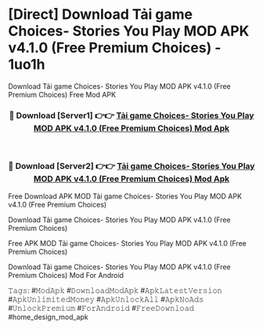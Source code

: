 # [Direct] Download Tải game Choices- Stories You Play MOD APK v4.1.0 (Free Premium Choices) - 1uo1h
Download Tải game Choices- Stories You Play MOD APK v4.1.0 (Free Premium Choices) Free Mod APK

<div align="center">
<h3>🔴 Download [Server1] 👉👉 <a href="https://apk-comot.site?title=Tải_game_Choices-_Stories_You_Play_MOD_APK_v4.1.0_(Free_Premium_Choices)">Tải game Choices- Stories You Play MOD APK v4.1.0 (Free Premium Choices) Mod Apk</a></h3><br>

<h3>🔴 Download [Server2] 👉👉 <a href="https://apk-comot.site?title=Tải_game_Choices-_Stories_You_Play_MOD_APK_v4.1.0_(Free_Premium_Choices)">Tải game Choices- Stories You Play MOD APK v4.1.0 (Free Premium Choices) Mod Apk</a></h3>
</div>


Free Download APK MOD Tải game Choices- Stories You Play MOD APK v4.1.0 (Free Premium Choices)

Download Tải game Choices- Stories You Play MOD APK v4.1.0 (Free Premium Choices) 

Free APK MOD Tải game Choices- Stories You Play MOD APK v4.1.0 (Free Premium Choices) 

Download Tải game Choices- Stories You Play MOD APK v4.1.0 (Free Premium Choices) Mod For Android

𝚃𝚊𝚐𝚜: #𝙼𝚘𝚍𝙰𝚙𝚔 #𝙳𝚘𝚠𝚗𝚕𝚘𝚊𝚍𝙼𝚘𝚍𝙰𝚙𝚔 #𝙰𝚙𝚔𝙻𝚊𝚝𝚎𝚜𝚝𝚅𝚎𝚛𝚜𝚒𝚘𝚗 #𝙰𝚙𝚔𝚄𝚗𝚕𝚒𝚖𝚒𝚝𝚎𝚍𝙼𝚘𝚗𝚎𝚢 #𝙰𝚙𝚔𝚄𝚗𝚕𝚘𝚌𝚔𝙰𝚕𝚕 #𝙰𝚙𝚔𝙽𝚘𝙰𝚍𝚜 #𝚄𝚗𝚕𝚘𝚌𝚔𝙿𝚛𝚎𝚖𝚒𝚞𝚖 #𝙵𝚘𝚛𝙰𝚗𝚍𝚛𝚘𝚒𝚍 #𝙵𝚛𝚎𝚎𝙳𝚘𝚠𝚗𝚕𝚘𝚊𝚍 #home_design_mod_apk